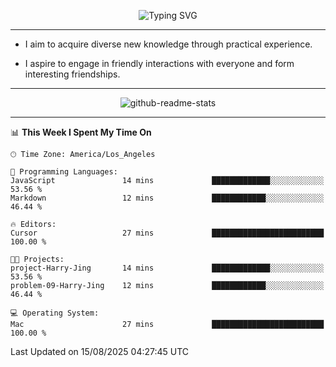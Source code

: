 <p align="center">
  <img src="https://readme-typing-svg.demolab.com?font=Fira+Code&weight=500&size=32&duration=2500&pause=1600&center=true&vCenter=true&random=false&width=1024&height=64&lines=Hi+there+%F0%9F%91%8B;I'm+delighted+you+could+make+it+here+%F0%9F%8E%89;I'm+Harry%2C+a+college+student+still+finding+my+way" alt="Typing SVG" />
</p>


---


- I aim to acquire diverse new knowledge through practical experience.

- I aspire to engage in friendly interactions with everyone and form interesting friendships.


---


<p align="center">
  <img src="https://github-readme-stats.vercel.app/api?username=Harry-Jing&show_icons=true" alt="github-readme-stats"/>
</p>


---

<!--START_SECTION:waka-->
📊 **This Week I Spent My Time On** 

```text
🕑︎ Time Zone: America/Los_Angeles

💬 Programming Languages: 
JavaScript               14 mins             █████████████░░░░░░░░░░░░   53.56 % 
Markdown                 12 mins             ████████████░░░░░░░░░░░░░   46.44 % 

🔥 Editors: 
Cursor                   27 mins             █████████████████████████   100.00 % 

🐱‍💻 Projects: 
project-Harry-Jing       14 mins             █████████████░░░░░░░░░░░░   53.56 % 
problem-09-Harry-Jing    12 mins             ████████████░░░░░░░░░░░░░   46.44 % 

💻 Operating System: 
Mac                      27 mins             █████████████████████████   100.00 % 
```


 Last Updated on 15/08/2025 04:27:45 UTC
<!--END_SECTION:waka-->
